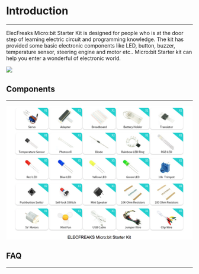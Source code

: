 # Introduction
---
ElecFreaks Micro:bit Starter Kit is designed for people who is at the door step of learning electric circuit and programming knowledge. 
The kit has provided some basic electronic components like LED, button, buzzer, temperature sensor, steering engine and motor etc.. 
Micro:bit Starter kit can help you enter a wonderful of electronic world.

![](./images/XpixeEF.jpg)

## Components
---
![](./images/Micro-bit-Starter-Kit-01.png)

## FAQ
---
